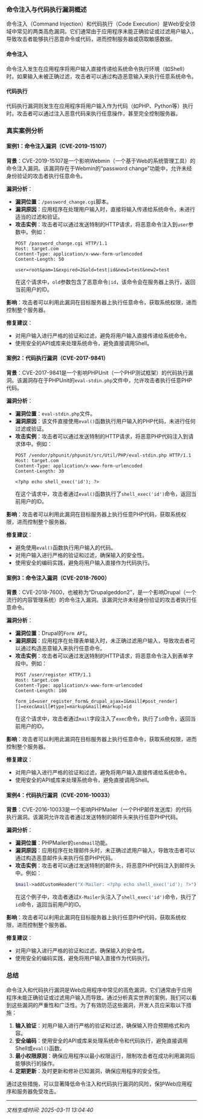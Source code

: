 ### 命令注入与代码执行漏洞概述

命令注入（Command Injection）和代码执行（Code Execution）是Web安全领域中常见的两类高危漏洞。它们通常由于应用程序未能正确验证或过滤用户输入，导致攻击者能够执行恶意命令或代码，进而控制服务器或窃取敏感数据。

#### 命令注入
命令注入发生在应用程序将用户输入直接传递给系统命令执行环境（如Shell）时。如果输入未被正确过滤，攻击者可以通过构造恶意输入来执行任意系统命令。

#### 代码执行
代码执行漏洞则发生在应用程序将用户输入作为代码（如PHP、Python等）执行时。攻击者可以通过注入恶意代码来执行任意操作，甚至完全控制服务器。

### 真实案例分析

#### 案例1：命令注入漏洞（CVE-2019-15107）

**背景**：CVE-2019-15107是一个影响Webmin（一个基于Web的系统管理工具）的命令注入漏洞。该漏洞存在于Webmin的“password change”功能中，允许未经身份验证的攻击者执行任意命令。

**漏洞分析**：
- **漏洞位置**：`/password_change.cgi`脚本。
- **漏洞原因**：应用程序在处理用户输入时，直接将输入传递给系统命令，未进行适当的过滤和验证。
- **攻击实例**：攻击者可以通过发送特制的HTTP请求，将恶意命令注入到`user`参数中。例如：
  ```http
  POST /password_change.cgi HTTP/1.1
  Host: target.com
  Content-Type: application/x-www-form-urlencoded
  Content-Length: 50

  user=root&pam=1&expired=2&old=test|id&new1=test&new2=test
  ```
  在这个请求中，`old`参数包含了恶意命令`|id`，该命令会在服务器上执行，返回当前用户的ID。

**影响**：攻击者可以利用此漏洞在目标服务器上执行任意命令，获取系统权限，进而控制整个服务器。

**修复建议**：
- 对用户输入进行严格的验证和过滤，避免将用户输入直接传递给系统命令。
- 使用安全的API或库来处理系统命令，避免直接调用Shell。

#### 案例2：代码执行漏洞（CVE-2017-9841）

**背景**：CVE-2017-9841是一个影响PHPUnit（一个PHP测试框架）的代码执行漏洞。该漏洞存在于PHPUnit的`eval-stdin.php`文件中，允许攻击者执行任意PHP代码。

**漏洞分析**：
- **漏洞位置**：`eval-stdin.php`文件。
- **漏洞原因**：该文件直接使用`eval()`函数执行用户输入的PHP代码，未进行任何过滤或验证。
- **攻击实例**：攻击者可以通过发送特制的HTTP请求，将恶意PHP代码注入到请求体中。例如：
  ```http
  POST /vendor/phpunit/phpunit/src/Util/PHP/eval-stdin.php HTTP/1.1
  Host: target.com
  Content-Type: application/x-www-form-urlencoded
  Content-Length: 30

  <?php echo shell_exec('id'); ?>
  ```
  在这个请求中，攻击者通过`eval()`函数执行了`shell_exec('id')`命令，返回当前用户的ID。

**影响**：攻击者可以利用此漏洞在目标服务器上执行任意PHP代码，获取系统权限，进而控制整个服务器。

**修复建议**：
- 避免使用`eval()`函数执行用户输入的代码。
- 对用户输入进行严格的验证和过滤，确保输入的安全性。
- 使用安全的编码实践，避免将用户输入直接作为代码执行。

#### 案例3：命令注入漏洞（CVE-2018-7600）

**背景**：CVE-2018-7600，也被称为“Drupalgeddon2”，是一个影响Drupal（一个流行的内容管理系统）的命令注入漏洞。该漏洞允许未经身份验证的攻击者执行任意命令。

**漏洞分析**：
- **漏洞位置**：Drupal的`Form API`。
- **漏洞原因**：应用程序在处理表单输入时，未正确过滤用户输入，导致攻击者可以通过构造恶意输入来执行任意命令。
- **攻击实例**：攻击者可以通过发送特制的HTTP请求，将恶意命令注入到表单字段中。例如：
  ```http
  POST /user/register HTTP/1.1
  Host: target.com
  Content-Type: application/x-www-form-urlencoded
  Content-Length: 100

  form_id=user_register_form&_drupal_ajax=1&mail[#post_render][]=exec&mail[#type]=markup&mail[#markup]=id
  ```
  在这个请求中，攻击者通过`mail`字段注入了`exec`命令，执行了`id`命令，返回当前用户的ID。

**影响**：攻击者可以利用此漏洞在目标服务器上执行任意命令，获取系统权限，进而控制整个服务器。

**修复建议**：
- 对用户输入进行严格的验证和过滤，避免将用户输入直接传递给系统命令。
- 使用安全的API或库来处理系统命令，避免直接调用Shell。

#### 案例4：代码执行漏洞（CVE-2016-10033）

**背景**：CVE-2016-10033是一个影响PHPMailer（一个PHP邮件发送库）的代码执行漏洞。该漏洞允许攻击者通过发送特制的邮件头来执行任意PHP代码。

**漏洞分析**：
- **漏洞位置**：PHPMailer的`sendmail`功能。
- **漏洞原因**：应用程序在处理邮件头时，未正确过滤用户输入，导致攻击者可以通过构造恶意邮件头来执行任意PHP代码。
- **攻击实例**：攻击者可以通过发送特制的邮件头，将恶意PHP代码注入到邮件头中。例如：
  ```php
  $mail->addCustomHeader("X-Mailer: <?php echo shell_exec('id'); ?>");
  ```
  在这个例子中，攻击者通过`X-Mailer`头注入了`shell_exec('id')`命令，执行了`id`命令，返回当前用户的ID。

**影响**：攻击者可以利用此漏洞在目标服务器上执行任意PHP代码，获取系统权限，进而控制整个服务器。

**修复建议**：
- 对用户输入进行严格的验证和过滤，确保输入的安全性。
- 使用安全的编码实践，避免将用户输入直接作为代码执行。

### 总结

命令注入和代码执行漏洞是Web应用程序中常见的高危漏洞，它们通常由于应用程序未能正确验证或过滤用户输入而导致。通过分析真实世界的案例，我们可以看到这些漏洞的严重性和广泛性。为了有效防范这些漏洞，开发人员应采取以下措施：

1. **输入验证**：对用户输入进行严格的验证和过滤，确保输入符合预期格式和内容。
2. **安全编码**：使用安全的API或库来处理系统命令和代码执行，避免直接调用Shell或`eval()`函数。
3. **最小权限原则**：确保应用程序以最小权限运行，限制攻击者在成功利用漏洞后能够执行的操作。
4. **定期更新**：及时更新和修补已知漏洞，确保应用程序的安全性。

通过这些措施，可以显著降低命令注入和代码执行漏洞的风险，保护Web应用程序和服务器免受攻击。

---

*文档生成时间: 2025-03-11 13:04:40*






















